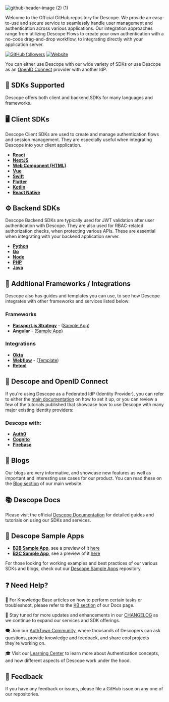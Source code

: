 ![github-header-image (2) (1)](https://github.com/descope/.github/assets/32936811/d904d37e-e3fa-4331-9f10-2880bb708f64)

Welcome to the Official GitHub repository for Descope. We provide an easy-to-use and secure service to seamlessly handle user management and authentication across various applications. Our integration approaches range from utilizing Descope Flows to create your own authentication with a no-code drag-and-drop workflow, to integrating directly with your application server.

[![GitHub followers](https://img.shields.io/github/followers/descope?label=Followers&style=social)](https://github.com/descope) [![Website](https://img.shields.io/badge/Website-descope.com-blue?style=flat)](https://descope.com)

You can either use Descope with our wide variety of SDKs or use Descope as an [OpenID Connect](https://www.descope.com/learn/post/oidc) provider with another IdP.

## 🚀 SDKs Supported

Descope offers both client and backend SDKs for many languages and frameworks. 

## 🖥️ Client SDKs

Descope Client SDKs are used to create and manage authentication flows and session management. They are especially useful when integrating Descope into your client application.

- **[React](https://github.com/descope/react-sdk)**
- **[NextJS](https://docs.descope.com/build/guides/gettingstarted/)**
- **[Web Component (HTML)](https://github.com/descope/descope-js/tree/main/packages/web-component)**
- **[Vue](https://github.com/descope/vue-sdk)**
- **[Swift](https://github.com/descope/swift-sdk)**
- **[Flutter](https://github.com/descope/flutter-sdk)**
- **[Kotlin](https://github.com/descope/descope-kotlin)**
- **[React Native](https://github.com/descope/descope-react-native)**

## ⚙️ Backend SDKs

Descope Backend SDKs are typically used for JWT validation after user authentication with Descope. They are also used for RBAC-related authorization checks, when protecting various APIs. These are essential when integrating with your backend application server.

- **[Python](http://github.com/descope/python-sdk)**
- **[Go](https://github.com/descope/go-sdk)**
- **[Node](http://github.com/descope/node-sdk)**
- **[PHP](http://github.com/descope/php-sdk)**
- **[Java](https://github.com/descope/descope-java)**

## 🧩 Additional Frameworks / Integrations

Descope also has guides and templates you can use, to see how Descope integrates with other frameworks and services listed below:

### Frameworks
- **[Passport.js Strategy](https://github.com/descope/passport-descope)** - ([Sample App](https://github.com/descope-sample-apps/passportjs_sample))
- **Angular** - ([Sample App](https://github.com/descope-sample-apps/angular-webjs-sample-app))

### Integrations
- **[Okta](https://docs.descope.com/knowledgebase/sso/ssowithokta/)**
- **[Webflow](https://docs.descope.com/knowledgebase/frameworks/descopewebflow/)** - ([Template](https://webflow.com/made-in-webflow/website/terminal-descope))
- **[Retool](https://docs.descope.com/knowledgebase/sso/retool/oidc/)**

## 🔗 Descope and OpenID Connect

If you're using Descope as a Federated IdP (Identity Provider), you can refer to either the [main documentation](https://docs.descope.com/customize/auth/oidc/) on how to set it up, or you can review a few of the tutorials published that showcase how to use Descope with many major existing identity providers:

### Descope with: 

- **[Auth0](https://docs.descope.com/knowledgebase/sso/auth0oidc/)**
- **[Cognito](https://docs.descope.com/knowledgebase/sso/cognitooidc/)**
- **[Firebase](https://www.descope.com/blog/post/passkeys-firebase-oidc)**

## 📝 Blogs

Our blogs are very informative, and showcase new features as well as important and interesting use cases for our product. You can read these on the [Blog section](https://www.descope.com/blog) of our main website. 

## 📚 Descope Docs

Please visit the official [Descope Documentation](https://docs.descope.com) for detailed guides and tutorials on using our SDKs and services.

## 🍿 Descope Sample Apps

- **[B2B Sample App](https://github.com/descope-sample-apps/b2b-react-sample-app)**, see a preview of it [here](https://b2b-react-sample-app.preview.descope.org/)
- **[B2C Sample App](https://github.com/descope-sample-apps/b2c-react-sample-app)**, see a preview of it [here](https://www.tee-hee-tees.store/)

For those looking for working examples and best practices of our various SDKs and blogs, check out our [Descope Sample Apps](https://github.com/descope-sample-apps) repository.

## ❓ Need Help?

🧠 For Knowledge Base articles on how to perform certain tasks or troubleshoot, please refer to the [KB section](https://docs.descope.com/knowledgebase/general/selfregistration/) of our Docs page.

🔔 Stay tuned for more updates and enhancements in our [CHANGELOG](https://github.com/orgs/descope/discussions/categories/changelog) as we continue to expand our services and SDK offerings.

🗨️ Join our [AuthTown Community](https://www.descope.com/community), where thousands of Descopers can ask questions, provide knowledge and feedback, and share cool projects they're working on.

🎓 Visit our [Learning Center](https://www.descope.com/learn) to learn more about Authentication concepts, and how different aspects of Descope work under the hood.

## 💬 Feedback

If you have any feedback or issues, please file a GitHub issue on any one of our repositories.
